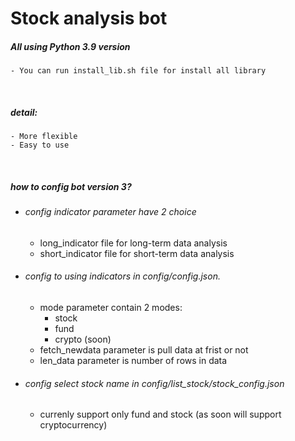 # Stock analysis bot
##### All using Python 3.9 version
    - You can run install_lib.sh file for install all library
&nbsp;
##### detail:
    - More flexible
    - Easy to use
&nbsp;
##### how to config bot version 3?
- ###### config indicator parameter have 2 choice
    - long_indicator file for long-term data analysis
    - short_indicator file for short-term data analysis
- ###### config to using indicators in config/config.json.
    - mode parameter contain 2 modes:
        - stock
        - fund
        - crypto (soon)
    - fetch_newdata parameter is pull data at frist or not
    - len_data parameter is number of rows in data
- ###### config select stock name in config/list_stock/stock_config.json
    - currenly support only fund and stock (as soon will support cryptocurrency)